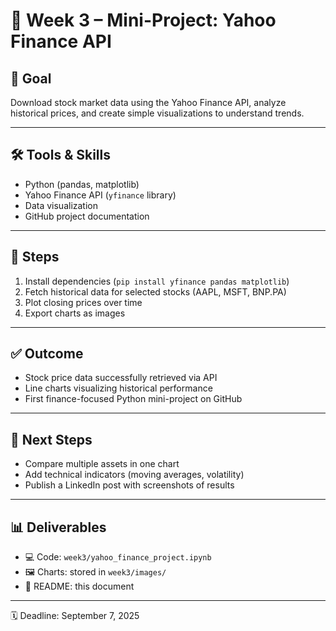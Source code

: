 # 📅 Week 3 – Mini-Project: Yahoo Finance API

## 🎯 Goal
Download stock market data using the Yahoo Finance API, analyze historical prices, and create simple visualizations to understand trends.

---

## 🛠 Tools & Skills
- Python (pandas, matplotlib)
- Yahoo Finance API (`yfinance` library)
- Data visualization
- GitHub project documentation

---

## 📂 Steps
1. Install dependencies (`pip install yfinance pandas matplotlib`)
2. Fetch historical data for selected stocks (AAPL, MSFT, BNP.PA)
3. Plot closing prices over time
4. Export charts as images

---

## ✅ Outcome
- Stock price data successfully retrieved via API
- Line charts visualizing historical performance
- First finance-focused Python mini-project on GitHub

---

## 🚀 Next Steps
- Compare multiple assets in one chart
- Add technical indicators (moving averages, volatility)
- Publish a LinkedIn post with screenshots of results

---

## 📊 Deliverables
- 💻 Code: `week3/yahoo_finance_project.ipynb`
- 🖼️ Charts: stored in `week3/images/`
- 📄 README: this document

---

🗓 Deadline: September 7, 2025
